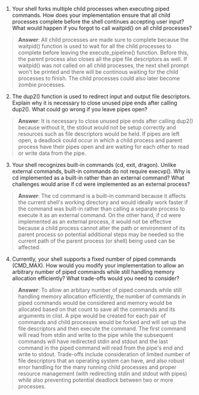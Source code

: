 1. Your shell forks multiple child processes when executing piped commands. How does your implementation ensure that all child processes complete before the shell continues accepting user input? What would happen if you forgot to call waitpid() on all child processes?

 > **Answer**: All child processes are made sure to complete because the waitpid() function is used to wait for all the child processes to complete before leaving the execute_pipeline() function. Before this, the parent process also closes all the pipe file descriptors as well. If waitpid() was not called on all child processes, the next shell prompt won't be printed and there will be continous waiting for the child processes to finish. The child processes could also later become zombie processes.

2. The dup2() function is used to redirect input and output file descriptors. Explain why it is necessary to close unused pipe ends after calling dup2(). What could go wrong if you leave pipes open?

 > **Answer**: It is necessary to close unused pipe ends after calling dup2() because without it, the stdout would not be setup correctly and resources such as file descriptors would be held. If pipes are left open, a deadlock could occur in which a child process and parent process have their pipes open and are waiting for each other to read or write data from the pipe.

3. Your shell recognizes built-in commands (cd, exit, dragon). Unlike external commands, built-in commands do not require execvp(). Why is cd implemented as a built-in rather than an external command? What challenges would arise if cd were implemented as an external process?

 > **Answer**: The cd command is a built-in command because it affects the current shell's working directory and would ideally work faster if the command was built-in rather than calling a separate process to execute it as an external command. On the other hand, if cd were implemented as an external process, it would not be effective because a child process cannot alter the path or environment of its parent process so potential additional steps may be needed so the current path of the parent process (or shell) being used can be affected.

4. Currently, your shell supports a fixed number of piped commands (CMD_MAX). How would you modify your implementation to allow an arbitrary number of piped commands while still handling memory allocation efficiently? What trade-offs would you need to consider?

 > **Answer**: To allow an arbitary number of piped comands while still handling memory allocation efficiently, the number of commands in piped commands would be considered and memory would be allocated based on that count to save all the commands and its arguments in clist. A pipe would be created for each pair of commands and child processes would be forked and will set up the file descriptors and then execute the command. The first command will read from stdin and write to the pipe while the subsequent commands will have redirected stdin and stdout and the last command in the piped command will read from the pipe's end and write to stdout. Trade-offs include consideration of limited number of file descriptors that an operating system can have, and also robust error handling for the many running child processes and proper resource management (with redirecting stdin and stdout with pipes) while also preventing potential deadlock between two or more processes.
